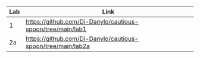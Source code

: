 | Lab | Link |
| --- | ---- |
|  1  | https://github.com/Di-Danylo/cautious-spoon/tree/main/lab1 |
|  2a | https://github.com/Di-Danylo/cautious-spoon/tree/main/lab2a |
